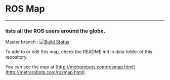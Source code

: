 # ROS Map
___
### lists all the ROS users around the globe.

Master branch :
[![Build Status](https://travis-ci.org/DLu/ros_map.svg?branch=master)](https://travis-ci.org/DLu/ros_map)


To add to or edit this map, check the README.md in data folder of this repository.

You can see the map at [http://metrorobots.com/rosmap.html](http://metrorobots.com/rosmap.html).

